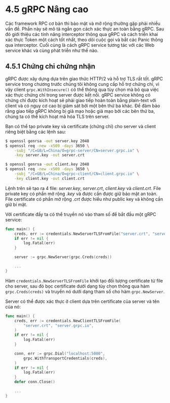# 4.5 gRPC Nâng cao

Các framework RPC cơ bản thì bảo mật và mở rộng thường gặp phải nhiều vấn đề. Phần này sẽ mô tả ngắn gọn cách xác thực an toàn bằng gRPC. Sau đó giới thiệu các tính năng interceptor thông qua gRPC và cách triển khai xác thực Token một cách tốt nhất, theo dõi cuộc gọi và bắt các Panic thông qua interceptor. Cuối cùng là cách gRPC service tương tác với các Web service khác và cùng phát triển như thế nào.

## 4.5.1 Chứng chỉ chứng nhận

gRPC được xây dựng dựa trên giao thức HTTP/2 và hỗ trợ TLS rất tốt. gRPC service trong chương trước chúng tôi không cung cấp hỗ trợ chứng chỉ, vì vậy client `grpc.WithInsecure()` có thể  thông qua tùy chọn mà bỏ qua việc xác thực chứng chỉ   trong server được kết nối. gRPC service không có chứng chỉ được kích hoạt sẽ phải giao tiếp hoàn toàn bằng plain-text với client và có nguy cơ cao bị giám sát bởi một bên thứ ba khác. Để đảm bảo rằng giao tiếp gRPC không bị giả mạo hoặc giả mạo bởi các bên thứ ba, chúng ta có thể kích hoạt mã hóa TLS trên server.

Bạn có thể tạo private key và certificate (chứng chỉ) cho server và client riêng biệt bằng các lệnh sau:

```sh
$ openssl genrsa -out server.key 2048
$ openssl req -new -x509 -days 3650 \
    -subj "/C=GB/L=China/O=grpc-server/CN=server.grpc.io" \
    -key server.key -out server.crt

$ openssl genrsa -out client.key 2048
$ openssl req -new -x509 -days 3650 \
    -subj "/C=GB/L=China/O=grpc-client/CN=client.grpc.io" \
    -key client.key -out client.crt
```

Lệnh trên sẽ tạo ra 4 file: *server.key*, *server.crt*, *client.key* và *client.crt*. File private key có phần mở rộng *.key* và được  cần được giữ bảo mật an toàn. File certificate có phần mở rộng *.crt* được hiểu như public key và không cần giữ bí mật.

Với certificate đấy ta có thể truyền nó vào tham số để bắt đầu một gRPC service:

```go
func main() {
    creds, err := credentials.NewServerTLSFromFile("server.crt", "server.key")
    if err != nil {
        log.Fatal(err)
    }

    server := grpc.NewServer(grpc.Creds(creds))

    ...
}
```

Hàm `credentials.NewServerTLSFromFile` khởi tạo đối tượng certificate từ file cho server, sau đó bọc certificate dưới dạng tùy chọn thông qua hàm `grpc.Creds(creds)` và truyền nó dưới dạng tham số cho hàm `grpc.NewServer`.

Server có thể được xác thực ở client dựa trên certificate của server và tên của nó:

```go
func main() {
    creds, err := credentials.NewClientTLSFromFile(
        "server.crt", "server.grpc.io",
    )
    if err != nil {
        log.Fatal(err)
    }

    conn, err := grpc.Dial("localhost:5000",
        grpc.WithTransportCredentials(creds),
    )
    if err != nil {
        log.Fatal(err)
    }
    defer conn.Close()

    ...
}
```